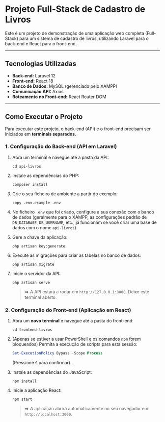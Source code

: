 # Projeto Full-Stack de Cadastro de Livros

Este é um projeto de demonstração de uma aplicação web completa (Full-Stack) para um sistema de cadastro de livros, utilizando Laravel para o back-end e React para o front-end.

---

## Tecnologias Utilizadas

* **Back-end:** Laravel 12
* **Front-end:** React 18
* **Banco de Dados:** MySQL (gerenciado pelo XAMPP)
* **Comunicação API:** Axios
* **Roteamento no Front-end:** React Router DOM

---

## Como Executar o Projeto

Para executar este projeto, o back-end (API) e o front-end precisam ser iniciados em **terminais separados**.

### 1. Configuração do Back-end (API em Laravel)

1.  Abra um terminal e navegue até a pasta da API:
    ```shell
    cd api-livros
    ```

2.  Instale as dependências do PHP:
    ```shell
    composer install
    ```

3.  Crie o seu ficheiro de ambiente a partir do exemplo:
    ```shell
    copy .env.example .env
    ```

4.  No ficheiro `.env` que foi criado, configure a sua conexão com o banco de dados (geralmente para o XAMPP, as configurações padrão de `DB_DATABASE`, `DB_USERNAME`, etc., já funcionam se você criar uma base de dados com o nome `api-livros`).

5.  Gere a chave da aplicação:
    ```shell
    php artisan key:generate
    ```

6.  Execute as migrações para criar as tabelas no banco de dados:
    ```shell
    php artisan migrate
    ```

7.  Inicie o servidor da API:
    ```shell
    php artisan serve
    ```
    > ⮕ A API estará a rodar em `http://127.0.0.1:8000`. Deixe este terminal aberto.

### 2. Configuração do Front-end (Aplicação em React)

1.  Abra um **novo terminal** e navegue até a pasta do front-end:
    ```shell
    cd frontend-livros
    ```
    
2.  (Apenas se estiver a usar PowerShell e os comandos `npm` forem bloqueados) Permita a execução de scripts para esta sessão:
    ```powershell
    Set-ExecutionPolicy Bypass -Scope Process
    ```
    (Pressione `S` para confirmar).

3.  Instale as dependências do JavaScript:
    ```shell
    npm install
    ```

4.  Inicie a aplicação React:
    ```shell
    npm start
    ```
    > ⮕ A aplicação abrirá automaticamente no seu navegador em `http://localhost:3000`.
